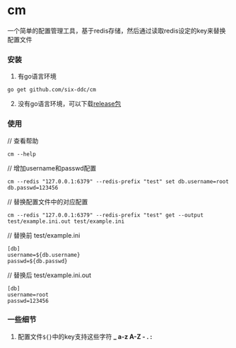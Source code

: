 # cm

一个简单的配置管理工具，基于redis存储，然后通过读取redis设定的key来替换配置文件


### 安装

1. 有go语言环境

``` shell
go get github.com/six-ddc/cm
```

2. 没有go语言环境，可以下载[release包](https://github.com/six-ddc/cm/releases)


### 使用


// 查看帮助
	
``` shell
cm --help
```

// 增加username和passwd配置

``` shell
cm --redis "127.0.0.1:6379" --redis-prefix "test" set db.username=root db.passwd=123456
```

// 替换配置文件中的对应配置

``` shell
cm --redis "127.0.0.1:6379" --redis-prefix "test" get --output test/example.ini.out test/example.ini
```



// 替换前 test/example.ini

	[db]
	username=${db.username}
	passwd=${db.passwd}

// 替换后 test/example.ini.out

	[db]
	username=root
	passwd=123456

### 一些细节

1. 配置文件`${}`中的key支持这些字符 **_ a-z A-Z - . :**

